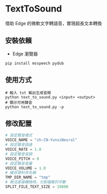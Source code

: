 # TextToSound

借助 Edge 的微軟文字轉語音，實現超長文本轉換

## 安裝依賴

- Edge 瀏覽器

```shell
pip install msspeech pydub
```

## 使用方式

```shell
# 輸入 txt 輸出生成音頻
python text_to_sound.py <input> <output>
# 顯示可用聲音
python text_to_sound.py -p
```

## 修改配置

```py
# 設定聲音樣式
VOICE_NAME = "zh-CN-YunxiNeural"
# 設定聲音語速
VOICE_RATE = 1.0
# 設定聲音音調
VOICE_PITCH = 0
# 設定聲音音量
VOICE_VOLUME = 1.0
# 緩存資料夾名稱
TMP_DIR_NAME = "tmp"
# 無法直接轉換時，分割檔案的字數
SPLIT_FILE_TEXT_SIZE = 19000
```

